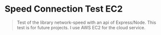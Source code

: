 # Speed Connection Test EC2
> Test of the library network-speed with an api of Express/Node. This test is for future projects. I use AWS EC2 for the cloud service.